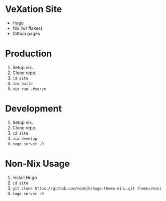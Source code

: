 # VeXation Site

* Hugo
* Nix (w/ flakes)
* Github pages

# Production

1. Setup nix.
1. Clone repo.
1. `cd site`
1. `nix build`
1. `nix run .#serve`

# Development

1. Setup nix.
1. Clone repo.
1. `cd site`
1. `nix develop`
1. `hugo server -D`

# Non-Nix Usage

1. Install Hugo
1. `cd site`
1. `git clone https://github.com/nodejh/hugo-theme-mini.git themes/mini`
1. `hugo server -D`
